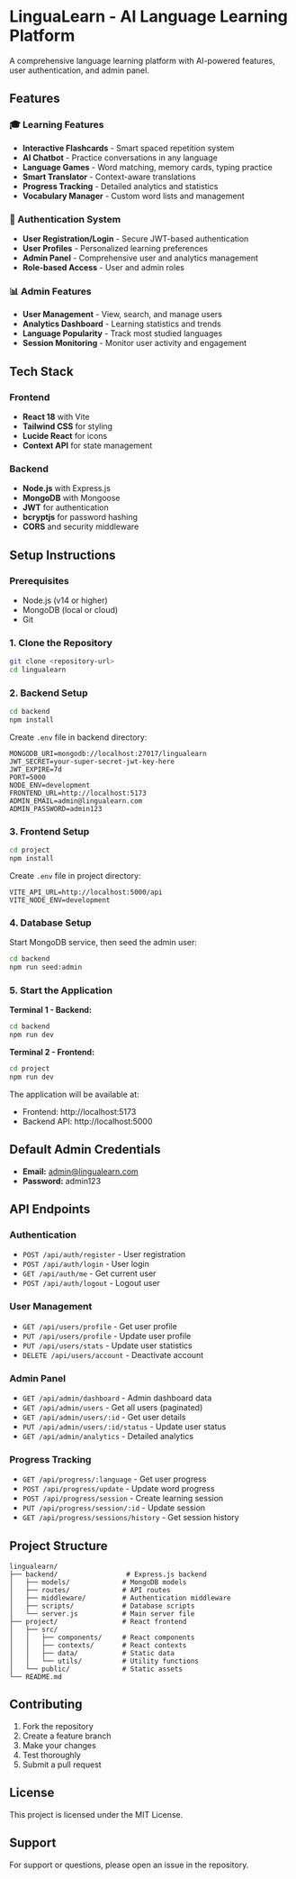 # LinguaLearn - AI Language Learning Platform

A comprehensive language learning platform with AI-powered features, user authentication, and admin panel.

## Features

### 🎓 Learning Features
- **Interactive Flashcards** - Smart spaced repetition system
- **AI Chatbot** - Practice conversations in any language
- **Language Games** - Word matching, memory cards, typing practice
- **Smart Translator** - Context-aware translations
- **Progress Tracking** - Detailed analytics and statistics
- **Vocabulary Manager** - Custom word lists and management

### 🔐 Authentication System
- **User Registration/Login** - Secure JWT-based authentication
- **User Profiles** - Personalized learning preferences
- **Admin Panel** - Comprehensive user and analytics management
- **Role-based Access** - User and admin roles

### 📊 Admin Features
- **User Management** - View, search, and manage users
- **Analytics Dashboard** - Learning statistics and trends
- **Language Popularity** - Track most studied languages
- **Session Monitoring** - Monitor user activity and engagement

## Tech Stack

### Frontend
- **React 18** with Vite
- **Tailwind CSS** for styling
- **Lucide React** for icons
- **Context API** for state management

### Backend
- **Node.js** with Express.js
- **MongoDB** with Mongoose
- **JWT** for authentication
- **bcryptjs** for password hashing
- **CORS** and security middleware

## Setup Instructions

### Prerequisites
- Node.js (v14 or higher)
- MongoDB (local or cloud)
- Git

### 1. Clone the Repository
```bash
git clone <repository-url>
cd lingualearn
```

### 2. Backend Setup
```bash
cd backend
npm install
```

Create `.env` file in backend directory:
```env
MONGODB_URI=mongodb://localhost:27017/lingualearn
JWT_SECRET=your-super-secret-jwt-key-here
JWT_EXPIRE=7d
PORT=5000
NODE_ENV=development
FRONTEND_URL=http://localhost:5173
ADMIN_EMAIL=admin@lingualearn.com
ADMIN_PASSWORD=admin123
```

### 3. Frontend Setup
```bash
cd project
npm install
```

Create `.env` file in project directory:
```env
VITE_API_URL=http://localhost:5000/api
VITE_NODE_ENV=development
```

### 4. Database Setup

Start MongoDB service, then seed the admin user:
```bash
cd backend
npm run seed:admin
```

### 5. Start the Application

**Terminal 1 - Backend:**
```bash
cd backend
npm run dev
```

**Terminal 2 - Frontend:**
```bash
cd project
npm run dev
```

The application will be available at:
- Frontend: http://localhost:5173
- Backend API: http://localhost:5000

## Default Admin Credentials
- **Email:** admin@lingualearn.com
- **Password:** admin123

## API Endpoints

### Authentication
- `POST /api/auth/register` - User registration
- `POST /api/auth/login` - User login
- `GET /api/auth/me` - Get current user
- `POST /api/auth/logout` - Logout user

### User Management
- `GET /api/users/profile` - Get user profile
- `PUT /api/users/profile` - Update user profile
- `PUT /api/users/stats` - Update user statistics
- `DELETE /api/users/account` - Deactivate account

### Admin Panel
- `GET /api/admin/dashboard` - Admin dashboard data
- `GET /api/admin/users` - Get all users (paginated)
- `GET /api/admin/users/:id` - Get user details
- `PUT /api/admin/users/:id/status` - Update user status
- `GET /api/admin/analytics` - Detailed analytics

### Progress Tracking
- `GET /api/progress/:language` - Get user progress
- `POST /api/progress/update` - Update word progress
- `POST /api/progress/session` - Create learning session
- `PUT /api/progress/session/:id` - Update session
- `GET /api/progress/sessions/history` - Get session history

## Project Structure

```
lingualearn/
├── backend/                 # Express.js backend
│   ├── models/             # MongoDB models
│   ├── routes/             # API routes
│   ├── middleware/         # Authentication middleware
│   ├── scripts/            # Database scripts
│   └── server.js           # Main server file
├── project/                # React frontend
│   ├── src/
│   │   ├── components/     # React components
│   │   ├── contexts/       # React contexts
│   │   ├── data/           # Static data
│   │   └── utils/          # Utility functions
│   └── public/             # Static assets
└── README.md
```

## Contributing

1. Fork the repository
2. Create a feature branch
3. Make your changes
4. Test thoroughly
5. Submit a pull request

## License

This project is licensed under the MIT License.

## Support

For support or questions, please open an issue in the repository.
